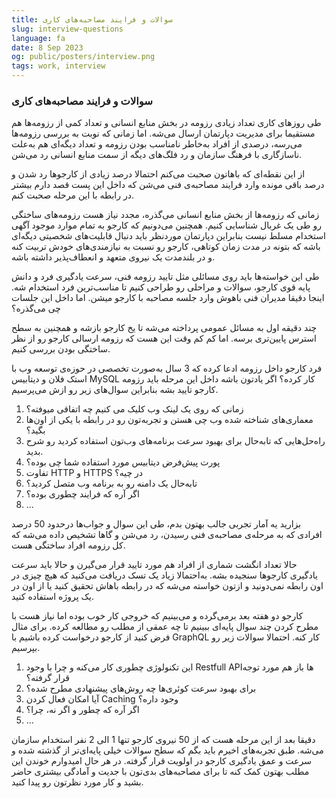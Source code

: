 ```yaml
---
title: سوالات و فرایند مصاحبه‌های کاری
slug: interview-questions
language: fa
date: 8 Sep 2023
og: public/posters/interview.png
tags: work, interview
---
```


### سوالات و فرایند مصاحبه‌های کاری

طی روزهای کاری تعداد زیادی رزومه در بخش منابع انسانی و تعداد کمی از رزومه‌ها هم مستقیما برای مدیریت دپارتمان ارسال می‌شه. اما زمانی که نوبت به بررسی رزومه‌ها می‌رسه، درصدی از افراد به‌خاطر نامناسب بودن رزومه و تعداد دیگه‌ای هم به‌علت ناسازگاری با فرهنگ سازمان و رد فلگ‌های دیگه از سمت منابع انسانی رد می‌شن.

از این نقطه‌ای که باهاتون صحبت می‌کنم احتمالا درصد زیادی از کارجوها رد شدن و درصد باقی مونده وارد فرایند مصاحبه‌ی فنی می‌شن که داخل این پست قصد دارم بیشتر در رابطه با این مرحله صحبت کنم.

زمانی که رزومه‌ها از بخش منابع انسانی می‌گذره، مجدد نیاز هست رزومه‌های ساختگی رو طی یک غربال شناسایی کنیم. همچنین می‌دونیم که کارجو به تمام موارد موجود آگهی استخدام مسلط نیست بنابراین دپارتمان موردنظر باید دنبال قابلیت‌های شخصیتی دیگه‌ای باشه که بتونه در مدت زمان کوتاهی، کارجو رو نسبت به نیازمندی‌های خودش تربیت کنه و در بلندمدت یک نیروی متعهد و انعطاف‌پذیر داشته باشه.

طی این خواسته‌ها باید روی مسائلی مثل تایید رزومه فنی، سرعت یادگیری فرد و دانش پایه قوی کارجو، سوالات و مراحلی رو طراحی کنیم تا مناسب‌‌ترین فرد استخدام شه. اینجا دقیقا مدیران فنی باهوش وارد جلسه مصاحبه با کارجو میشن. اما داخل این جلسات چی می‌گذره؟

چند دقیقه اول به مسائل عمومی پرداخته می‌شه تا یخ کارجو بازشه و همچنین به سطح استرس پایین‌تری برسه. اما کم کم وقت این هست که رزومه ارسالی کارجو رو از نظر ساختگی بودن بررسی کنیم.

فرد کارجو داخل رزومه ادعا کرده که 3 سال به‌صورت تخصصی در حوزه‌ی توسعه وب با استک فلان و دیتابیس MySQL کار کرده؟ اگر یادتون باشه داخل این مرحله باید رزومه کارجو تایید بشه بنابراین سوال‌های زیر رو ازش می‌پرسیم.

1. زمانی که روی یک لینک وب کلیک می کنیم چه اتفاقی میوفته؟
2. معماری‌های شناخته شده وب چی هستن و تجربه‌‌تون رو در رابطه با یکی از اون‌ها بگید؟
3. راه‌حل‌هایی که تابه‌حال برای بهبود سرعت برنامه‌های وب‌تون استفاده کردید رو شرح بدید.
4. پورت پیش‌فرض دیتابیس مورد استفاده شما چی بوده؟
5. تفاوت HTTP و HTTPS در چیه؟
6. تابه‌حال یک دامنه رو به برنامه وب متصل کردید؟
7. اگر آره که فرایند چطوری بوده؟
8. ...

بزارید یه آمار تجربی جالب بهتون بدم، طی این سوال و جواب‌ها درحدود 50 درصد افرادی که به مرحله‌ی مصاحبه‌ی فنی رسیدن، رد می‌شن و گاها تشخیص داده می‌شه که کل رزومه افراد ساختگی هست.

حالا تعداد انگشت‌ شماری از افراد هم مورد تایید قرار می‌گیرن و حالا باید سرعت یادگیری کارجوها سنجیده بشه. به‌احتمالا زیاد یک تسک دریافت می‌کنید که هیچ چیزی در اون رابطه نمی‌دونید و ازتون خواسته می‌شه که در رابطه باهاش تحقیق کنید یا از اون در یک پروژه استفاده کنید.

کارجو دو هفته بعد بر‌می‌گرده و می‌بینیم که خروجی کار خوب بوده اما نیاز هست با مطرح کردن چند سوال پایه‌ای ببینیم تا چه عمقی از مطلب رو مطالعه کرده. برای مثال فرض کنید از کارجو درخواست کرده باشیم با GraphQL کار کنه. احتمالا سوالات زیر رو بپرسیم.

1. این تکنولوژی چطوری کار می‌کنه و چرا با وجود Restfull APIها باز هم مورد توجه قرار گرفته؟
2. برای بهبود سرعت کوئری‌ها چه روش‌های پیشنهادی مطرح شده؟
3. آيا امکان فعال کردن Caching وجود داره؟
4. اگر آره که چطور و اگر نه، چرا؟
5. ...

دقیقا بعد از این مرحله هست که از 50 نیروی کارجو تنها 1 الی 2 نفر استخدام سازمان می‌شه. طبق تجربه‌های اخیرم باید بگم که سطح سوالات خیلی پایه‌ای‌تر از گذشته شده و سرعت و عمق یادگیری کارجو در اولویت قرار گرفته. در هر حال امیدوارم خوندن این مطلب بهتون کمک کنه تا برای مصاحبه‌های بدی‌تون با جدیت و آمادگی بیشتری حاضر بشید و کار مورد نظرتون رو پیدا کنید.